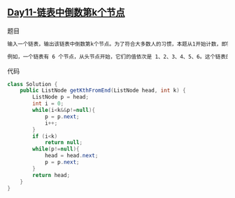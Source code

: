 ## [Day11-链表中倒数第k个节点](https://leetcode-cn.com/problems/lian-biao-zhong-dao-shu-di-kge-jie-dian-lcof/)

题目

```tex
输入一个链表，输出该链表中倒数第k个节点。为了符合大多数人的习惯，本题从1开始计数，即链表的尾节点是倒数第1个节点。

例如，一个链表有 6 个节点，从头节点开始，它们的值依次是 1、2、3、4、5、6。这个链表的倒数第 3 个节点是值为 4 的节点。
```

代码

```java
class Solution {
    public ListNode getKthFromEnd(ListNode head, int k) {
        ListNode p = head;
        int i = 0;
        while(i<k&&p!=null){
            p = p.next;
            i++;
        }
        if (i<k)
            return null;
        while(p!=null){
            head = head.next;
            p = p.next;
        }
        return head;
    }
}
```

